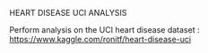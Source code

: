 HEART DISEASE UCI ANALYSIS

Perform analysis on the UCI heart disease dataset : https://www.kaggle.com/ronitf/heart-disease-uci
